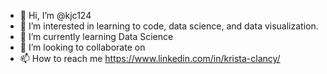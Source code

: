 - 👋 Hi, I’m @kjc124
- 👀 I’m interested in learning to code, data science, and data visualization.
- 🌱 I’m currently learning Data Science
- 💞️ I’m looking to collaborate on 
- 📫 How to reach me https://www.linkedin.com/in/krista-clancy/

<!---
kjc124/kjc124 is a ✨ special ✨ repository because its `README.md` (this file) appears on your GitHub profile.
You can click the Preview link to take a look at your changes.
--->
